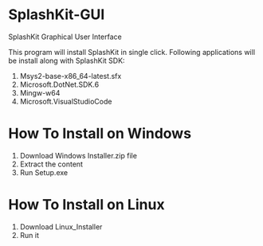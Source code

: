 # SplashKit-GUI
SplashKit Graphical User Interface

This program will install SplashKit in single click. Following applications will be install along with SplashKit SDK:
1. Msys2-base-x86_64-latest.sfx
2. Microsoft.DotNet.SDK.6
3. Mingw-w64
4. Microsoft.VisualStudioCode

# How To Install on Windows
1. Download Windows Installer.zip file
2. Extract the content
3. Run Setup.exe

# How To Install on Linux
1. Download Linux_Installer
2. Run it
